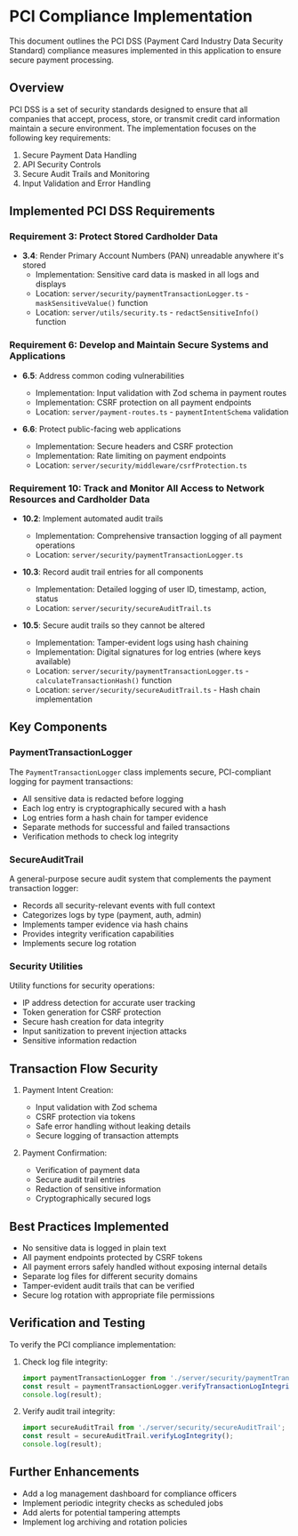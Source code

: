 # PCI Compliance Implementation

This document outlines the PCI DSS (Payment Card Industry Data Security Standard) compliance measures implemented in this application to ensure secure payment processing.

## Overview

PCI DSS is a set of security standards designed to ensure that all companies that accept, process, store, or transmit credit card information maintain a secure environment. The implementation focuses on the following key requirements:

1. Secure Payment Data Handling
2. API Security Controls
3. Secure Audit Trails and Monitoring
4. Input Validation and Error Handling

## Implemented PCI DSS Requirements

### Requirement 3: Protect Stored Cardholder Data

- **3.4**: Render Primary Account Numbers (PAN) unreadable anywhere it's stored
  - Implementation: Sensitive card data is masked in all logs and displays
  - Location: `server/security/paymentTransactionLogger.ts` - `maskSensitiveValue()` function
  - Location: `server/utils/security.ts` - `redactSensitiveInfo()` function

### Requirement 6: Develop and Maintain Secure Systems and Applications

- **6.5**: Address common coding vulnerabilities
  - Implementation: Input validation with Zod schema in payment routes
  - Implementation: CSRF protection on all payment endpoints
  - Location: `server/payment-routes.ts` - `paymentIntentSchema` validation

- **6.6**: Protect public-facing web applications
  - Implementation: Secure headers and CSRF protection
  - Implementation: Rate limiting on payment endpoints
  - Location: `server/security/middleware/csrfProtection.ts`

### Requirement 10: Track and Monitor All Access to Network Resources and Cardholder Data

- **10.2**: Implement automated audit trails
  - Implementation: Comprehensive transaction logging of all payment operations
  - Location: `server/security/paymentTransactionLogger.ts`

- **10.3**: Record audit trail entries for all components
  - Implementation: Detailed logging of user ID, timestamp, action, status
  - Location: `server/security/secureAuditTrail.ts`

- **10.5**: Secure audit trails so they cannot be altered
  - Implementation: Tamper-evident logs using hash chaining
  - Implementation: Digital signatures for log entries (where keys available)
  - Location: `server/security/paymentTransactionLogger.ts` - `calculateTransactionHash()` function
  - Location: `server/security/secureAuditTrail.ts` - Hash chain implementation

## Key Components

### PaymentTransactionLogger

The `PaymentTransactionLogger` class implements secure, PCI-compliant logging for payment transactions:

- All sensitive data is redacted before logging
- Each log entry is cryptographically secured with a hash
- Log entries form a hash chain for tamper evidence
- Separate methods for successful and failed transactions
- Verification methods to check log integrity

### SecureAuditTrail

A general-purpose secure audit system that complements the payment transaction logger:

- Records all security-relevant events with full context
- Categorizes logs by type (payment, auth, admin)
- Implements tamper evidence via hash chains
- Provides integrity verification capabilities
- Implements secure log rotation

### Security Utilities

Utility functions for security operations:

- IP address detection for accurate user tracking
- Token generation for CSRF protection
- Secure hash creation for data integrity
- Input sanitization to prevent injection attacks
- Sensitive information redaction

## Transaction Flow Security

1. Payment Intent Creation:
   - Input validation with Zod schema
   - CSRF protection via tokens
   - Safe error handling without leaking details
   - Secure logging of transaction attempts

2. Payment Confirmation:
   - Verification of payment data
   - Secure audit trail entries
   - Redaction of sensitive information
   - Cryptographically secured logs

## Best Practices Implemented

- No sensitive data is logged in plain text
- All payment endpoints protected by CSRF tokens
- All payment errors safely handled without exposing internal details
- Separate log files for different security domains
- Tamper-evident audit trails that can be verified
- Secure log rotation with appropriate file permissions

## Verification and Testing

To verify the PCI compliance implementation:

1. Check log file integrity:
   ```typescript
   import paymentTransactionLogger from './server/security/paymentTransactionLogger';
   const result = paymentTransactionLogger.verifyTransactionLogIntegrity();
   console.log(result);
   ```

2. Verify audit trail integrity:
   ```typescript
   import secureAuditTrail from './server/security/secureAuditTrail';
   const result = secureAuditTrail.verifyLogIntegrity();
   console.log(result);
   ```

## Further Enhancements

- Add a log management dashboard for compliance officers
- Implement periodic integrity checks as scheduled jobs
- Add alerts for potential tampering attempts
- Implement log archiving and rotation policies